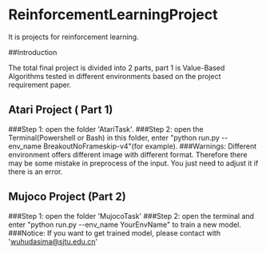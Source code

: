 # ReinforcementLearningProject
It is projects for reinforcement learning.

##Introduction

The total final project is divided into 2 parts, part 1 is Value-Based Algorithms tested in different environments based on the project requirement paper. 

## Atari Project ( Part 1)

###Step 1: 
open the folder 'AtariTask'.
###Step 2: 
open the Terminal(Powershell or Bash) in this folder, enter "python run.py --env_name BreakoutNoFrameskip-v4"(for example).
###Warnings: 
Different environment offers different image with different format. Therefore there may be some mistake in preprocess of the input. You just need to adjust it if there is an error.


## Mujoco Project (Part 2)

###Step 1: 
open the folder 'MujocoTask'
###Step 2: 
open the terminal and enter "python run.py --env_name YourEnvName" to train a new model.
###Notice: 
If you want to get trained model, please contact with 'wuhudasima@sjtu.edu.cn'


